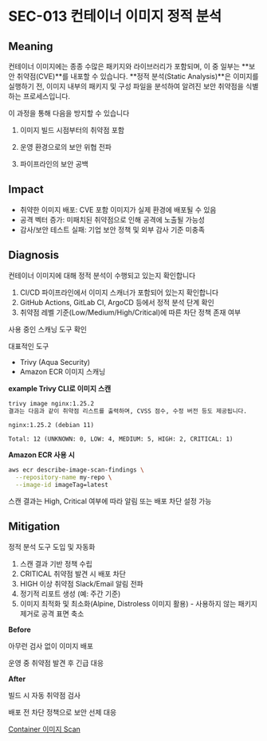 # SEC-013 컨테이너 이미지 정적 분석

## Meaning
컨테이너 이미지에는 종종 수많은 패키지와 라이브러리가 포함되며, 이 중 일부는 **보안 취약점(CVE)**를 내포할 수 있습니다.
**정적 분석(Static Analysis)**은 이미지를 실행하기 전, 이미지 내부의 패키지 및 구성 파일을 분석하여 알려진 보안 취약점을 식별하는 프로세스입니다.

이 과정을 통해 다음을 방지할 수 있습니다

1. 이미지 빌드 시점부터의 취약점 포함

2. 운영 환경으로의 보안 위협 전파

3. 파이프라인의 보안 공백
## Impact
- 취약한 이미지 배포: CVE 포함 이미지가 실제 환경에 배포될 수 있음
- 공격 벡터 증가: 미패치된 취약점으로 인해 공격에 노출될 가능성
- 감사/보안 테스트 실패: 기업 보안 정책 및 외부 감사 기준 미충족

## Diagnosis
컨테이너 이미지에 대해 정적 분석이 수행되고 있는지 확인합니다

1. CI/CD 파이프라인에서 이미지 스캐너가 포함되어 있는지 확인합니다
2. GitHub Actions, GitLab CI, ArgoCD 등에서 정적 분석 단계 확인
3. 취약점 레벨 기준(Low/Medium/High/Critical)에 따른 차단 정책 존재 여부

사용 중인 스캐닝 도구 확인

대표적인 도구

- Trivy (Aqua Security)
- Amazon ECR 이미지 스캐닝

**example Trivy CLI로 이미지 스캔**

```bash
trivy image nginx:1.25.2
결과는 다음과 같이 취약점 리스트를 출력하며, CVSS 점수, 수정 버전 등도 제공됩니다.
```

```text
nginx:1.25.2 (debian 11)

Total: 12 (UNKNOWN: 0, LOW: 4, MEDIUM: 5, HIGH: 2, CRITICAL: 1)
```

**Amazon ECR 사용 시**

```bash
aws ecr describe-image-scan-findings \
  --repository-name my-repo \
  --image-id imageTag=latest
```
스캔 결과는 High, Critical 여부에 따라 알림 또는 배포 차단 설정 가능

## Mitigation
정적 분석 도구 도입 및 자동화

1. 스캔 결과 기반 정책 수립
2. CRITICAL 취약점 발견 시 배포 차단
3. HIGH 이상 취약점 Slack/Email 알림 전파
4. 정기적 리포트 생성 (예: 주간 기준)
5. 이미지 최적화 및 최소화(Alpine, Distroless 이미지 활용) - 사용하지 않는 패키지 제거로 공격 표면 축소

**Before**

아무런 검사 없이 이미지 배포

운영 중 취약점 발견 후 긴급 대응

**After**

빌드 시 자동 취약점 검사

배포 전 차단 정책으로 보안 선제 대응

[Container 이미지 Scan](https://docs.aws.amazon.com/ko_kr/eks/latest/best-practices/windows-images.html)
